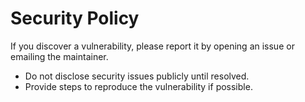 # Security Policy

If you discover a vulnerability, please report it by opening an issue or emailing the maintainer.

- Do not disclose security issues publicly until resolved.
- Provide steps to reproduce the vulnerability if possible.
